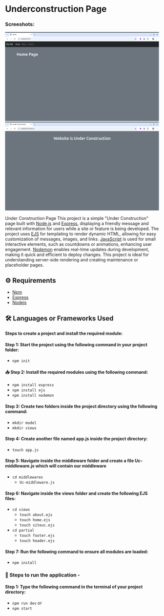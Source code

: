 # Underconstruction Page

### Screeshots:

![alt text](Screenshot1.png)
![alt text](Screenshot2.png)

Under Construction Page
This project is a simple "Under Construction" page built with [Node.js](https://nodejs.org/en/download) and [Express](https://expressjs.com/), displaying a friendly message and relevant information for users while a site or feature is being developed. The project uses [EJS](https://www.npmjs.com/package/ejs) for templating to render dynamic HTML, allowing for easy customization of messages, images, and links. [JavaScript](https://developer.mozilla.org/en-US/docs/Web/JavaScript) is used for small interactive elements, such as countdowns or animations, enhancing user engagement. [Nodemon](https://www.npmjs.com/package/nodemon) enables real-time updates during development, making it quick and efficient to deploy changes. This project is ideal for understanding server-side rendering and creating maintenance or placeholder pages.

## ⚙️ Requirements
- [Npm](https://www.npmjs.com/package/download)
- [Express](https://expressjs.com/)
- [Nodejs](https://nodejs.org/en/download)

## 🛠 Languages or Frameworks Used
#### Steps to create a project and install the required module:
#### Step 1: Start the project using the following command in your project folder:

  + `npm init`
  
#### 📥 Step 2: Install the required modules using the following command:

  + `npm install express`
  + `npm install ejs`
  + `npm install nodemon`
  
#### Step 3: Create two folders inside the project directory using the following command:

+ `mkdir model`
+ `mkdir views`
 
#### Step 4: Create another file named app.js inside the project directory:

+ `touch app.js`

#### Step 5: Navigate inside the middleware folder and create a file Uc-middleware.js which will contain our middleware

+ `cd middlewares`
    +  `Uc-middleware.js`

#### Step 6: Navigate inside the views folder and create the following EJS files:

+ `cd views`
    + `touch about.ejs`
    + `touch home.ejs`
    + `touch siteuc.ejs`
+ `cd partial`
    + `touch footer.ejs`
    + `touch header.ejs`
  
#### Step 7: Run the following command to ensure all modules are loaded:

+ `npm install`
  
### 🌟 Steps to run the application -
#### Step 1: Type the following command in the terminal of your project directory:

+ `npm run dev` or 
+ `npm start`